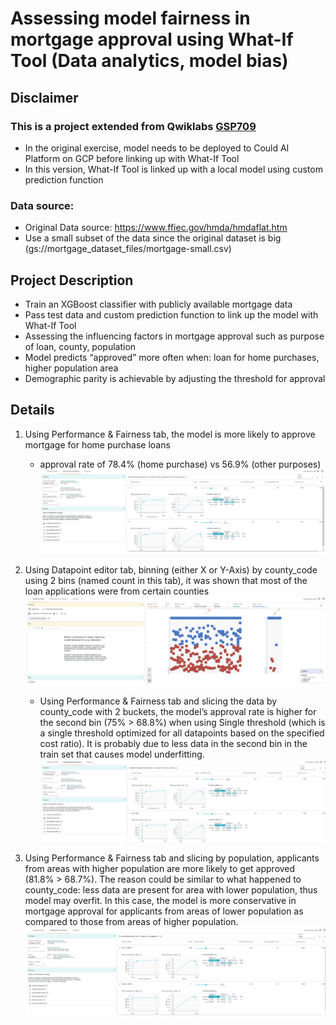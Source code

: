# Assessing model fairness in mortgage approval using What-If Tool (Data analytics, model bias)
## Disclaimer
### This is a project extended from Qwiklabs [GSP709](https://www.qwiklabs.com/focuses/10903?parent=catalog#)
- In the original exercise, model needs to be deployed to Could AI Platform on GCP before linking up with What-If Tool
- In this version, What-If Tool is linked up with a local model using custom prediction function 

### Data source: 
- Original Data source: https://www.ffiec.gov/hmda/hmdaflat.htm
- Use a small subset of the data since the original dataset is big (gs://mortgage_dataset_files/mortgage-small.csv)

## Project Description
-	Train an XGBoost classifier with publicly available mortgage data
-	Pass test data and custom prediction function to link up the model with What-If Tool
-	Assessing the influencing factors in mortgage approval such as purpose of loan, county, population
-	Model predicts “approved” more often when: loan for home purchases, higher population area
-	Demographic parity is achievable by adjusting the threshold for approval

## Details
1. Using Performance & Fairness tab, the model is more likely to approve mortgage for home purchase loans 
    * approval rate of 78.4% (home purchase) vs 56.9% (other purposes)
![image1](https://github.com/djhuangit/ds_projects_public/raw/master/Model_fairness_using_What_If_Tool/images/1_home_purchase_loan.png)


2. Using Datapoint editor tab, binning (either X or Y-Axis) by county_code using 2 bins (named count in this tab), it was shown that most of the loan applications were from certain counties
![image2](https://github.com/djhuangit/ds_projects_public/blob/master/Model_fairness_using_What_If_Tool/images/2_county_code_datapoint.png)

    * Using Performance & Fairness tab and slicing the data by county_code with 2 buckets, the model’s approval rate is higher for the second bin (75% > 68.8%) when using Single threshold (which is a single threshold optimized for all datapoints based on the specified cost ratio). It is probably due to less data in the second bin in the train set that causes model underfitting.
![image3](https://github.com/djhuangit/ds_projects_public/blob/master/Model_fairness_using_What_If_Tool/images/2_county_code_performance%20and%20fairness.png)


3. Using Performance & Fairness tab and slicing by population, applicants from areas with higher population are more likely to get approved (81.8% > 68.7%). The reason could be similar to what happened to county_code: less data are present for area with lower population, thus model may overfit. In this case, the model is more conservative in mortgage approval for applicants from areas of lower population as compared to those from areas of higher population.
![image4](https://github.com/djhuangit/ds_projects_public/blob/master/Model_fairness_using_What_If_Tool/images/3_population.png)
